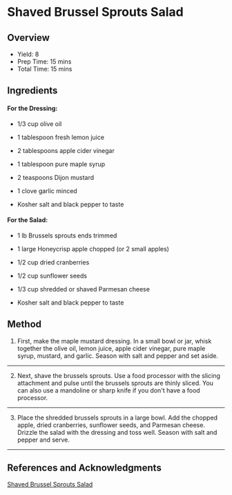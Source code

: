 # Shaved Brussel Sprouts Salad

## Overview

- Yield: 8
- Prep Time: 15 mins
- Total Time: 15 mins

## Ingredients

#### For the Dressing:

- 1/3 cup olive oil

- 1 tablespoon fresh lemon juice

- 2 tablespoons apple cider vinegar

- 1 tablespoon pure maple syrup

- 2 teaspoons Dijon mustard

- 1 clove garlic minced

- Kosher salt and black pepper to taste

#### For the Salad:

- 1 lb Brussels sprouts ends trimmed

- 1 large Honeycrisp apple chopped (or 2 small apples)

- 1/2 cup dried cranberries

- 1/2 cup sunflower seeds

- 1/3 cup shredded or shaved Parmesan cheese

- Kosher salt and black pepper to taste

## Method

1. First, make the maple mustard dressing. In a small bowl or jar, whisk together the olive oil, lemon juice, apple cider vinegar, pure maple syrup, mustard, and garlic. Season with salt and pepper and set aside.
---

2. Next, shave the brussels sprouts. Use a food processor with the slicing attachment and pulse until the brussels sprouts are thinly sliced. You can also use a mandoline or sharp knife if you don't have a food processor.
---

3. Place the shredded brussels sprouts in a large bowl. Add the chopped apple, dried cranberries, sunflower seeds, and Parmesan cheese. Drizzle the salad with the dressing and toss well. Season with salt and pepper and serve.
---

## References and Acknowledgments

[Shaved Brussel Sprouts Salad](https://www.twopeasandtheirpod.com/shaved-brussels-sprouts-salad/)
